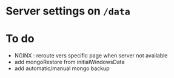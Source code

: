 # Server settings on `/data`

# To do

- NGINX : reroute vers specific page when server not available
- add mongoRestore from initialWindowsData
- add automatic/manual mongo backup

